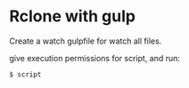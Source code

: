 # Rclone with gulp

Create a watch gulpfile for watch all files.

give execution permissions for script, and run:

```bash
$ script
```
